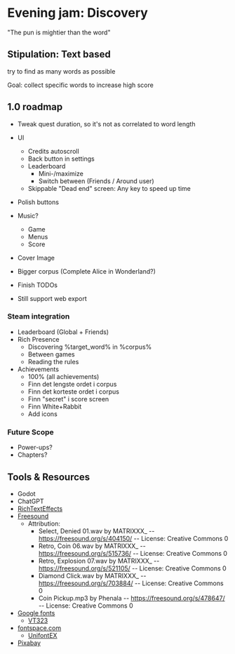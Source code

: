# Evening jam: Discovery

"The pun is mightier than the word"

## Stipulation: Text based

try to find as many words as possible

Goal: collect specific words to increase high score

## 1.0 roadmap

- Tweak quest duration, so it's not as correlated to word length

- UI
  - Credits autoscroll
  - Back button in settings
  - Leaderboard
    - Mini-/maximize
    - Switch between (Friends / Around user)
  - Skippable "Dead end" screen: Any key to speed up time

- Polish buttons
- Music?
  - Game
  - Menus
  - Score
- Cover Image
- Bigger corpus (Complete Alice in Wonderland?)

- Finish TODOs
- Still support web export

### Steam integration

- Leaderboard (Global + Friends)
- Rich Presence
  - Discovering %target_word% in %corpus%
  - Between games
  - Reading the rules
- Achievements
  - 100% (all achievements)
  - Finn det lengste ordet i corpus
  - Finn det korteste ordet i corpus
  - Finn "secret" i score screen
  - Finn White+Rabbit
  - Add icons

### Future Scope

- Power-ups?
- Chapters?

## Tools & Resources

- Godot
- ChatGPT
- [RichTextEffects](https://github.com/teebarjunk/godot-text_effects)
- [Freesound](https://freesound.org/)
  - Attribution:
    - Select, Denied 01.wav by MATRIXXX_ -- https://freesound.org/s/404150/ -- License: Creative Commons 0
    - Retro, Coin 06.wav by MATRIXXX_ -- https://freesound.org/s/515736/ -- License: Creative Commons 0
    - Retro, Explosion 07.wav by MATRIXXX_ -- https://freesound.org/s/521105/ -- License: Creative Commons 0
    - Diamond Click.wav by MATRIXXX_ -- https://freesound.org/s/703884/ -- License: Creative Commons 0
    - Coin Pickup.mp3 by Phenala -- https://freesound.org/s/478647/ -- License: Creative Commons 0
- [Google fonts](https://fonts.google.com/)
  - [VT323](https://fonts.google.com/specimen/VT323)
- [fontspace.com](https://www.fontspace.com/)
  - [UnifontEX](https://www.fontspace.com/unifontex-font-f26370)
- [Pixabay](https://pixabay.com/)